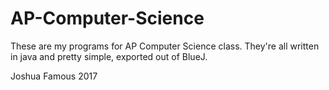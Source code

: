 # AP-Computer-Science
These are my programs for AP Computer Science class.
They're all written in java and pretty simple, exported out of BlueJ.

Joshua Famous 2017
